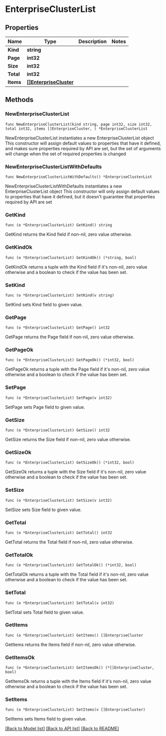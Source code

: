 # EnterpriseClusterList

## Properties

Name | Type | Description | Notes
------------ | ------------- | ------------- | -------------
**Kind** | **string** |  | 
**Page** | **int32** |  | 
**Size** | **int32** |  | 
**Total** | **int32** |  | 
**Items** | [**[]EnterpriseCluster**](EnterpriseCluster.md) |  | 

## Methods

### NewEnterpriseClusterList

`func NewEnterpriseClusterList(kind string, page int32, size int32, total int32, items []EnterpriseCluster, ) *EnterpriseClusterList`

NewEnterpriseClusterList instantiates a new EnterpriseClusterList object
This constructor will assign default values to properties that have it defined,
and makes sure properties required by API are set, but the set of arguments
will change when the set of required properties is changed

### NewEnterpriseClusterListWithDefaults

`func NewEnterpriseClusterListWithDefaults() *EnterpriseClusterList`

NewEnterpriseClusterListWithDefaults instantiates a new EnterpriseClusterList object
This constructor will only assign default values to properties that have it defined,
but it doesn't guarantee that properties required by API are set

### GetKind

`func (o *EnterpriseClusterList) GetKind() string`

GetKind returns the Kind field if non-nil, zero value otherwise.

### GetKindOk

`func (o *EnterpriseClusterList) GetKindOk() (*string, bool)`

GetKindOk returns a tuple with the Kind field if it's non-nil, zero value otherwise
and a boolean to check if the value has been set.

### SetKind

`func (o *EnterpriseClusterList) SetKind(v string)`

SetKind sets Kind field to given value.


### GetPage

`func (o *EnterpriseClusterList) GetPage() int32`

GetPage returns the Page field if non-nil, zero value otherwise.

### GetPageOk

`func (o *EnterpriseClusterList) GetPageOk() (*int32, bool)`

GetPageOk returns a tuple with the Page field if it's non-nil, zero value otherwise
and a boolean to check if the value has been set.

### SetPage

`func (o *EnterpriseClusterList) SetPage(v int32)`

SetPage sets Page field to given value.


### GetSize

`func (o *EnterpriseClusterList) GetSize() int32`

GetSize returns the Size field if non-nil, zero value otherwise.

### GetSizeOk

`func (o *EnterpriseClusterList) GetSizeOk() (*int32, bool)`

GetSizeOk returns a tuple with the Size field if it's non-nil, zero value otherwise
and a boolean to check if the value has been set.

### SetSize

`func (o *EnterpriseClusterList) SetSize(v int32)`

SetSize sets Size field to given value.


### GetTotal

`func (o *EnterpriseClusterList) GetTotal() int32`

GetTotal returns the Total field if non-nil, zero value otherwise.

### GetTotalOk

`func (o *EnterpriseClusterList) GetTotalOk() (*int32, bool)`

GetTotalOk returns a tuple with the Total field if it's non-nil, zero value otherwise
and a boolean to check if the value has been set.

### SetTotal

`func (o *EnterpriseClusterList) SetTotal(v int32)`

SetTotal sets Total field to given value.


### GetItems

`func (o *EnterpriseClusterList) GetItems() []EnterpriseCluster`

GetItems returns the Items field if non-nil, zero value otherwise.

### GetItemsOk

`func (o *EnterpriseClusterList) GetItemsOk() (*[]EnterpriseCluster, bool)`

GetItemsOk returns a tuple with the Items field if it's non-nil, zero value otherwise
and a boolean to check if the value has been set.

### SetItems

`func (o *EnterpriseClusterList) SetItems(v []EnterpriseCluster)`

SetItems sets Items field to given value.



[[Back to Model list]](../README.md#documentation-for-models) [[Back to API list]](../README.md#documentation-for-api-endpoints) [[Back to README]](../README.md)



